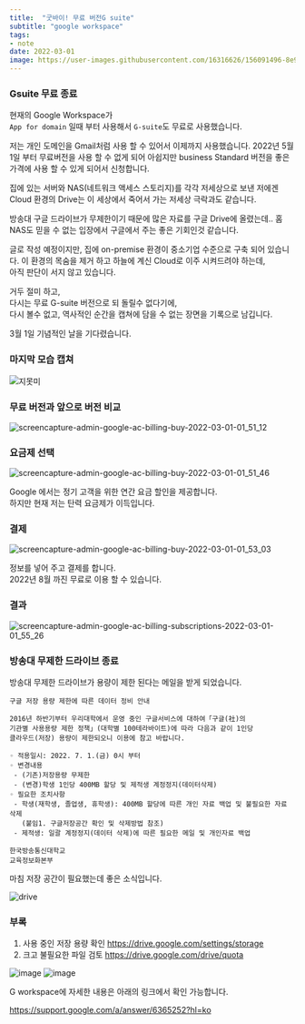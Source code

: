 ```yaml
---
title:  "굿바이! 무료 버전G suite"
subtitle: "google workspace"
tags:
- note
date: 2022-03-01
image: https://user-images.githubusercontent.com/16316626/156091496-8e97d687-9ad7-44e2-9a70-9dddde863508.png
---
```


### Gsuite 무료 종료 
현재의 Google Workspace가    
`App for domain` 일때 부터 사용해서 `G-suite`도 무료로 사용했습니다.

저는 개인 도메인을 Gmail처럼 사용 할 수 있어서 이제까지 사용했습니다.
2022년 5월 1일 부터 무료버전을 사용 할 수 없게 되어 아쉽지만 
business Standard 버전을 좋은 가격에 사용 할 수 있게 되어서 신청합니다.

집에 있는 서버와 NAS(네트워크 액세스 스토리지)를 각각 저세상으로 보낸 저에겐 
Cloud 환경의 Drive는 이 세상에서 죽어서 가는 저세상 극락과도 같습니다.   

방송대 구글 드라이브가 무제한이기 때문에 많은 자료를 구글 Drive에 올렸는데..
홈 NAS도 믿을 수 없는 입장에서 구글에서 주는 좋은 기회인것 같습니다.

글로 작성 예정이지만, 집에 on-premise 환경이 중소기업 수준으로 구축 되어 있습니다. 
이 환경의 목숨을 제거 하고 하늘에 계신 Cloud로 이주 시켜드려야 하는데,   
아직 판단이 서지 않고 있습니다.

거두 절미 하고,  
다시는 무료 G-suite 버전으로 되 돌릴수 없다기에,   
다시 볼수 없고, 역사적인 순간을 캡쳐에 담을 수 없는 장면을 기록으로 남깁니다.  

3월 1일 기념적인 날을 기다렸습니다.  

### 마지막 모습 캡쳐
![지못미](https://user-images.githubusercontent.com/16316626/156090931-30feaff7-9113-4b4e-85f3-458081d030e5.png)


### 무료 버전과 앞으로 버전 비교  
![screencapture-admin-google-ac-billing-buy-2022-03-01-01_51_12](https://user-images.githubusercontent.com/16316626/156027618-0e2b8690-c8e2-442a-b7d9-99f77e6f0bf8.png)
### 요금제 선택
![screencapture-admin-google-ac-billing-buy-2022-03-01-01_51_46](https://user-images.githubusercontent.com/16316626/156027544-0d685927-1825-4064-8cb0-0441aa4bf468.png)  
  
Google 에서는 정기 고객을 위한 연간 요금 할인을 제공합니다.  
하지만 현재 저는 탄력 요금제가 이득입니다. 
### 결제   
![screencapture-admin-google-ac-billing-buy-2022-03-01-01_53_03](https://user-images.githubusercontent.com/16316626/156027525-a16ff781-aec5-4578-a4b9-52a7e22ab107.png)

정보를 넣어 주고 결제를 합니다.  
2022년 8월 까진 무료로 이용 할 수 있습니다.  
### 결과  
![screencapture-admin-google-ac-billing-subscriptions-2022-03-01-01_55_26](https://user-images.githubusercontent.com/16316626/156027506-d4ae59c5-7412-43ff-8b8b-d748920aef60.png)  

### 방송대 무제한 드라이브 종료   
방송대 무제한 드라이브가 용량이 제한 된다는 메일을 받게 되었습니다.
```
구글 저장 용량 제한에 따른 데이터 정비 안내

2016년 하반기부터 우리대학에서 운영 중인 구글서비스에 대하여「구글(社)의
기관별 사용용량 제한 정책」(대학별 100테라바이트)에 따라 다음과 같이 1인당
클라우드(저장) 용량이 제한되오니 이용에 참고 바랍니다.

◦ 적용일시: 2022. 7. 1.(금) 0시 부터
◦ 변경내용
 - (기존)저장용량 무제한
 - (변경)학생 1인당 400MB 할당 및 제적생 계정정지(데이터삭제)
◦ 필요한 조치사항
 - 학생(재학생, 졸업생, 휴학생): 400MB 할당에 따른 개인 자료 백업 및 불필요한 자료 삭제
   (붙임1. 구글저장공간 확인 및 삭제방법 참조)
 - 제적생: 일괄 계정정지(데이터 삭제)에 따른 필요한 메일 및 개인자료 백업

한국방송통신대학교
교육정보화본부
```




마침 저장 공간이 필요했는데 좋은 소식입니다.  

![drive](https://user-images.githubusercontent.com/16316626/156090408-0042d98b-9a23-4eb8-8682-0b8ee9b42fe3.png)

### 부록 
1) 사용 중인 저장 용량 확인 
https://drive.google.com/settings/storage  
2) 크고 불필요한 파일 검토 
https://drive.google.com/drive/quota   

![image](https://user-images.githubusercontent.com/16316626/156091366-f3198733-5e11-4a88-abd2-2c2903c09870.png)
![image](https://user-images.githubusercontent.com/16316626/156091330-cb4818b9-ac9a-4ef1-aeae-d41952313495.png)

G workspace에 자세한 내용은 아래의 링크에서 확인 가능합니다.  

https://support.google.com/a/answer/6365252?hl=ko

